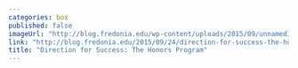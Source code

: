 ```yaml
---
categories: box
published: false
imageUrl: "http://blog.fredonia.edu/wp-content/uploads/2015/09/unnamed3.jpg"
link: "http://blog.fredonia.edu/2015/09/24/direction-for-success-the-honors-program/"
title: "Direction for Success: The Honors Program"
---
```


